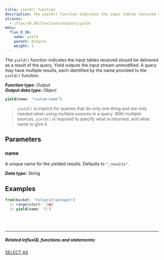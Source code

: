 ```yaml
---
title: yield() function
description: The yield() function indicates the input tables received should be delivered as a result of the query.
aliases:
  - /flux/v0.36/functions/outputs/yield
menu:
  flux_0_36:
    name: yield
    parent: Outputs
    weight: 1
---
```


The `yield()` function indicates the input tables received should be delivered as a result of the query.
Yield outputs the input stream unmodified.
A query may have multiple results, each identified by the name provided to the `yield()` function.

_**Function type:** Output_  
_**Output data type:** Object_

```js
yield(name: "custom-name")
```

> `yield()` is implicit for queries that do only one thing and are only needed when using multiple sources in a query.
> With multiple sources, `yield()` is required to specify what is returned, and what name to give it.

## Parameters

### name
A unique name for the yielded results.
Defaults to `"_results"`.

_**Data type:** String_

## Examples
```js
from(bucket: "telegraf/autogen")
  |> range(start: -5m)
  |> yield(name: "1")
```

<hr style="margin-top:4rem"/>

##### Related InfluxQL functions and statements:
[SELECT AS](/influxdb/latest/query_language/data_exploration/#the-basic-select-statement)
